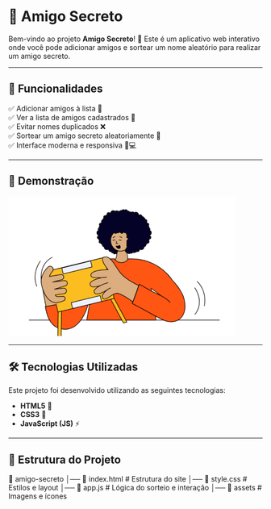# 🎁 Amigo Secreto

Bem-vindo ao projeto **Amigo Secreto**! 🎉 Este é um aplicativo web interativo onde você pode adicionar amigos e sortear um nome aleatório para realizar um amigo secreto.

---

## 🚀 Funcionalidades

✅ Adicionar amigos à lista 📜  
✅ Ver a lista de amigos cadastrados 👥  
✅ Evitar nomes duplicados ❌  
✅ Sortear um amigo secreto aleatoriamente 🎲  
✅ Interface moderna e responsiva 📱💻  

---

## 📸 Demonstração

![Preview do Projeto](assets/amigo-secreto.png)

---

## 🛠️ Tecnologias Utilizadas

Este projeto foi desenvolvido utilizando as seguintes tecnologias:

- **HTML5** 📄
- **CSS3** 🎨
- **JavaScript (JS)** ⚡

---

## 📂 Estrutura do Projeto
📂 amigo-secreto │── 📜 index.html # Estrutura do site │── 📜 style.css # Estilos e layout │── 📜 app.js # Lógica do sorteio e interação │── 📂 assets # Imagens e ícones

